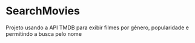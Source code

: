 # SearchMovies

Projeto usando a API TMDB para exibir filmes por gênero, popularidade e permitindo a busca pelo nome
